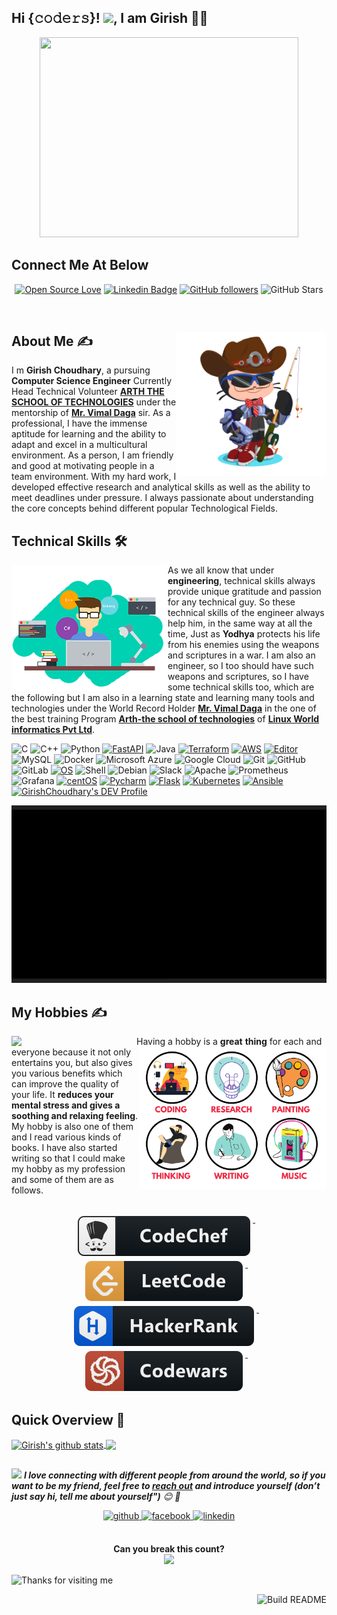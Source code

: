 ## Hi {𝚌𝚘𝚍𝚎𝚛𝚜}! <img src="https://github.com/TheDudeThatCode/TheDudeThatCode/blob/master/Assets/Hi.gif" width="29px">, I am Girish 👨‍🎓

<!--Header-->

<p align="center">
  <img src="https://github.com/abhisheknaiidu/abhisheknaiidu/blob/master/code.gif?raw=true" width="414" height="320" />
</p>

## Connect Me At Below
  <!--social media icon-->
<div align="center">
 
 
 
 
[![Open Source Love](https://badges.frapsoft.com/os/v2/open-source.svg?v=103)](https://github.com/cgirish01)
[![Linkedin Badge](https://img.shields.io/badge/-Girish%20Choudhary-blue?style=social&logo=Linkedin&logoColor=blue&link=https://www.linkedin.com/in/cgirish01/)](https://www.linkedin.com/in/cgirish01//) 
 [![GitHub followers](https://img.shields.io/github/followers/hac?label=Follow&style=social)](https://github.com/cgirish01)
![GitHub Stars](https://img.shields.io/github/stars/cgirish01?style=social)




</div>  

</br>


<!--About Me-->
<div>
 <p>
  <img width="240" height="230" align='right' src="https://github.com/cgirish01/cgirish01/blob/main/assets/oct-about.png"> 
</p>
  


## About Me ✍
 
 I m <b> Girish Choudhary</b>, a pursuing <b>Computer Science Engineer</b> Currently Head Technical Volunteer [<b>ARTH THE SCHOOL OF TECHNOLOGIES</b>](https://rightarth.com/) under the mentorship of [<b>Mr. Vimal Daga</b>](https://www.linkedin.com/in/vimaldaga/) sir.  As a professional, I have the immense aptitude for learning and the ability to adapt and excel in a multicultural environment. As a person, I am friendly and good at motivating people in a team environment. With my hard work, I developed effective research and analytical skills as well as the ability to meet deadlines under pressure. I always passionate about understanding the core concepts behind different popular Technological Fields. 


</div>

<!--technical skill-->

## Technical Skills 🛠 

<img align='left' src='https://github.com/cgirish01/cgirish01/blob/main/assets/about.png' width='250"'>

As we all know that under <b>engineering</b>, technical skills always provide unique gratitude and passion for any technical guy. So these technical skills of the engineer always help him, in the same way at all the time, Just as <b>Yodhya</b> protects his life from his enemies using the weapons and scriptures in a war. I am also an engineer, so I too should have such weapons and scriptures, so I  have some technical skills too,  which are the following but I am also in a learning state and learning many tools and technologies under the World Record Holder [<b>Mr. Vimal Daga</b>](https://www.linkedin.com/in/vimaldaga/?originalSubdomain=in) in the one of the best training Program [<b>Arth-the school of technologies</b>](https://rightarth.com/) of [<b>Linux World informatics Pvt Ltd</b>](https://www.linuxworldindia.org/).

![C](https://img.shields.io/badge/-C-000?&logo=C)
![C++](https://img.shields.io/badge/-C++-00599C?style=flat-square&logo=c)
![Python](https://img.shields.io/badge/-Python-black?style=flat-square&logo=Python)
[![FastAPI](https://img.shields.io/badge/Python_framework-FastAPI-teal?style=flat-square&logo=python&logoColor=white)](https://fastapi.tiangolo.com/)
![Java](https://img.shields.io/badge/-java-E34A86?style=flat-square&logo=java)
[![Terraform](https://img.shields.io/badge/Learning-Terraform-623ce4?style=flat-square&logo=terraform&logoColor=white)](https://www.terraform.io/)
[![AWS](https://img.shields.io/badge/Learning-AWS-FF9900?style=flat-square&logo=amazon-aws&logoColor=white)](https://github.com/br3ndonland/awsdev)
[![Editor](https://img.shields.io/badge/Editor-VSCode-blue?style=flat-square&logo=visual-studio-code&logoColor=white)](https://code.visualstudio.com/)
![MySQL](https://img.shields.io/badge/-MySQL-black?style=flat-square&logo=mysql)
![Docker](https://img.shields.io/badge/-Docker-black?style=flat-square&logo=docker)
![Microsoft Azure](https://img.shields.io/badge/Microsoft%20Azure-232F7E?style=flat-square&logo=microsoft-azure)
![Google Cloud](https://img.shields.io/badge/Google%20Cloud-black?style=flat-square&logo=google-cloud)
![Git](https://img.shields.io/badge/-Git-black?style=flat-square&logo=git)
![GitHub](https://img.shields.io/badge/-GitHub-181717?style=flat-square&logo=github)
![GitLab](https://img.shields.io/badge/-GitLab-FCA121?style=flat-square&logo=gitlab)
[![OS](https://img.shields.io/badge/OS-Linux-informational?style=flat-square&logo=linux&logoColor=white)](https://en.wikipedia.org/wiki/Linux)
 ![Shell](https://img.shields.io/badge/-Shell-blasck?style=plastic&logo=Shell)
 ![Debian](https://img.shields.io/badge/-Debian-A80030?style=flat-square&logo=Debian&logoColor=white)
 ![Slack](https://img.shields.io/badge/-Slack-E01563?style=flat-square&logo=Slack&logoColor=white)
 ![Apache](https://img.shields.io/badge/-Apache-D22128?style=flat-square&logo=Apache&logoColor=white)
 ![Prometheus](https://img.shields.io/badge/-Prometheus-000?&logo=Prometheus)
 ![Grafana](https://img.shields.io/badge/-Grafana-000?&logo=Grafana)
 [![centOS](https://img.shields.io/badge/CentOS-7.0-blue?style=flat-square&logo=CentOS&logoColor=262577)](https://www.centos.org/)
 [![Pycharm](https://img.shields.io/badge/IDE-PyCharm-yellow?style=flat-square&logo=JetBrains)](https://www.jetbrains.com/pycharm/)
 [![Flask](https://img.shields.io/badge/-Flask-000000?style=flat-square&logo=Flask&logoColor=ffffff)](https://flask.palletsprojects.com/)
 [![Kubernetes](https://img.shields.io/badge/-Kubernetes-326CE5?style=flat-square&logo=Kubernetes&logoColor=ffffff)](https://kubernetes.io/)
 [![Ansible](https://img.shields.io/badge/-ansible-326CE5?style=flat-square&logo=ansible&logoColor=000000)](https://ansible.io/)
<a href="https://dev.to/amit17133129">
  <img src="https://d2fltix0v2e0sb.cloudfront.net/dev-badge.svg" alt="GirishChoudhary's DEV Profile" height="30" width="30">
</a>
<p align="center">
  <img src="https://github.com/cgirish01/cgirish01/blob/main/MySkills.gif?raw=true"/>
</p>
 <!--My Hobbies-->
 
 <!--My Hobbies-->
 
 

## My Hobbies ✍

<img align='left' src='https://media.giphy.com/media/M9gbBd9nbDrOTu1Mqx/giphy.gif' width='200"'>
 
Having a hobby is a <b>great</b> <img align='right' src='https://github.com/cgirish01/cgirish01/blob/main/assets/hobby.png' width='300"'><b>thing</b> for each and everyone because it not only entertains you,
but also gives you various benefits which can improve the quality of your life. It <b>reduces your mental stress and gives a soothing and relaxing feeling</b>. My hobby is also one of them and I read various kinds of books. I have also started writing so that I could make my hobby as my profession and some of them are as follows.
##
<p align="center">
  <a href="#">
    <img src="https://raw.githubusercontent.com/AbhishekMaira10/AbhishekMaira10/master/Resources/svg/codechef.svg" alt="codechef" style="vertical-align:top; margin:4px">
  </a>&nbsp;&nbsp;&nbsp;
  
  <a href="#">
    <img src="https://raw.githubusercontent.com/AbhishekMaira10/AbhishekMaira10/master/Resources/svg/leetcode.svg" alt="leetcode" style="vertical-align:top; margin:4px">
  </a>&nbsp;&nbsp;&nbsp;

  <a href="https://www.hackerrank.com/cgirish01">
    <img src="https://raw.githubusercontent.com/AbhishekMaira10/AbhishekMaira10/master/Resources/svg/hackerrank.svg" alt="hackerrank" style="vertical-align:top; margin:4px">
  </a>&nbsp;&nbsp;&nbsp;
  
  <a href="#">
    <img src="https://raw.githubusercontent.com/AbhishekMaira10/AbhishekMaira10/master/Resources/svg/codewars.svg" alt="codewars" style="vertical-align:top; margin:4px">
  </a> &nbsp;&nbsp;&nbsp;
</p>

##


<!--Github Progess bar-->

## Quick Overview 📝
    
<a href="https://github.com/cgirish01/github-readme-stats">
  <img align="center" src="https://github-readme-stats.anuraghazra1.vercel.app/api?username=cgirish01&show_icons=true&include_all_commits=true&theme=radical" alt="Girish's github stats" />
</a>
<a href="https://github.com/cgirish01/github-readme-stats">
 
  <img align="center" src="https://github-readme-stats.anuraghazra1.vercel.app/api/top-langs/?username=cgirish01&layout=compact&theme=radical" />
</a>




<!--footer-->

##
<img src="https://media.giphy.com/media/LnQjpWaON8nhr21vNW/giphy.gif" width="60"> <em><b>I love connecting with different people from around the world, so if you want to be my friend, feel free to [reach out](https://wa.me/+917977400457) and introduce yourself (don’t just say hi, tell me about yourself")</b> 😊 💜</em>


<div align="center">
<a href="https://github.com/cgirish01" target="_blank">
<img src=https://img.shields.io/badge/github-%2324292e.svg?&style=for-the-badge&logo=github&logoColor=white alt=github style="margin-bottom: 5px;" />
</a>
<a href="https://www.facebook.com/cgirish01" target="_blank">
<img src=https://img.shields.io/badge/facebook-%232E87FB.svg?&style=for-the-badge&logo=facebook&logoColor=white alt=facebook style="margin-bottom: 5px;" />

<a href="https://linkedin.com/in/cgirish01" target="_blank">
<img src=https://img.shields.io/badge/linkedin-%231E77B5.svg?&style=for-the-badge&logo=linkedin&logoColor=white alt=linkedin style="margin-bottom: 5px;" />
</a>
 



</div>  
  

<br/>  


<p align="center"> 
 <b> Can you break this count?</b><br>
  <img src="https://profile-counter.glitch.me/cgirish01/count.svg" />
</p>

   
<img height="120" alt="Thanks for visiting me" width="100%" src="https://raw.githubusercontent.com/BrunnerLivio/brunnerlivio/master/images/marquee.svg" />



<a href="https://github.com/cgirish01/cgirish01"><img src="https://github.com/simonw/simonw/workflows/Build%20README/badge.svg" align="right" alt="Build README">

 
